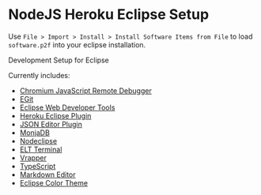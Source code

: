 NodeJS Heroku Eclipse Setup
===========================

Use `File > Import > Install > Install Software Items from File` to load `software.p2f` into your eclipse installation.

Development Setup for Eclipse 

Currently includes:

 - [Chromium JavaScript Remote Debugger](https://code.google.com/p/chromedevtools/wiki/DebuggerTutorial)
 - [EGit](http://www.eclipse.org/egit/)
 - [Eclipse Web Developer Tools](http://www.eclipse.org/webtools/)
 - [Heroku Eclipse Plugin](https://devcenter.heroku.com/articles/getting-started-with-heroku-eclipse)
 - [JSON Editor Plugin](http://sourceforge.net/projects/eclipsejsonedit/)
 - [MonjaDB](https://github.com/Kanatoko/MonjaDB)
 - [Nodeclipse](http://www.nodeclipse.org/)
 - [ELT Terminal](https://code.google.com/p/elt/)
 - [Vrapper](http://vrapper.sourceforge.net/home/)
 - [TypeScript](https://github.com/palantir/eclipse-typescript)
 - [Markdown Editor](http://www.winterwell.com/software/markdown-editor.php)
 - [Eclipse Color Theme](http://eclipsecolorthemes.org/?view=plugin)